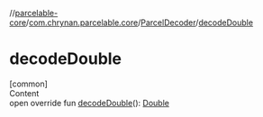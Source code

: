 //[parcelable-core](../../../index.md)/[com.chrynan.parcelable.core](../index.md)/[ParcelDecoder](index.md)/[decodeDouble](decode-double.md)



# decodeDouble  
[common]  
Content  
open override fun [decodeDouble](decode-double.md)(): [Double](https://kotlinlang.org/api/latest/jvm/stdlib/kotlin/-double/index.html)  




